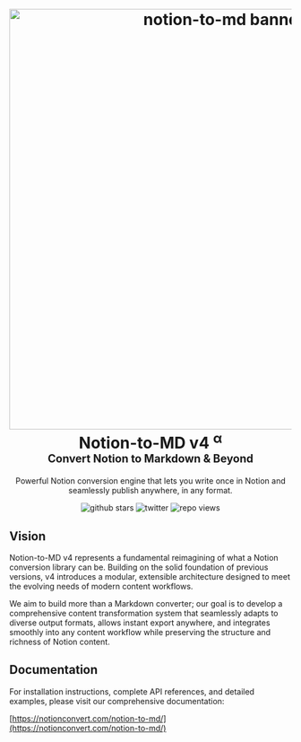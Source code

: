 <h1 align="center">
  <br>
  <img src="https://raw.githubusercontent.com/souvikinator/notion-to-md/refs/heads/v4.0.0-alpha.1/docs/notion-to-md/static/v4-banner.png" alt="notion-to-md banner" width="750" />
  <br>
  <b>Notion-to-MD v4 <sup>α</sup></b>
  <br>
  <sub><sup><b>Convert Notion to Markdown & Beyond</b></sup></sub>
  <br>
</h1>

<p align="center">
Powerful Notion conversion engine that lets you write once in Notion and seamlessly publish anywhere, in any format.
</p>

<p align="center">
<img src="https://img.shields.io/github/stars/souvikinator/notion-to-md?style=flat" alt="github stars">
<img src="https://img.shields.io/twitter/follow/souvikinator?color=blue&logo=x&style=flat" alt="twitter" />
<img src="https://komarev.com/ghpvc/?username=notion-to-md&abbreviated=true&label=REPO+VIEWS" alt="repo views" />
</p>

## Vision

Notion-to-MD v4 represents a fundamental reimagining of what a Notion conversion library can be. Building on the solid foundation of previous versions, v4 introduces a modular, extensible architecture designed to meet the evolving needs of modern content workflows.

We aim to build more than a Markdown converter; our goal is to develop a comprehensive content transformation system that seamlessly adapts to diverse output formats, allows instant export anywhere, and integrates smoothly into any content workflow while preserving the structure and richness of Notion content.

## Documentation

For installation instructions, complete API references, and detailed examples, please visit our comprehensive documentation:

[https://notionconvert.com/notion-to-md/](https://notionconvert.com/notion-to-md/)
